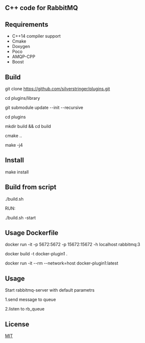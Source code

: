 ## C++ code for RabbitMQ
## Requirements
  
- C++14 compiler support
- Cmake 
- Doxygen
- Poco
- AMQP-CPP 
- Boost

## Build
  git clone https://github.com/silverstringer/plugins.git

  cd plugins/library

  git submodule update --init --recursive

  cd plugins

  mkdir build &&  cd build 

  cmake .. 

  make -j4 
  
## Install
  make install

## Build from script
./build.sh

RUN:

./build.sh -start

## Usage Dockerfile
docker run -it -p 5672:5672 -p  15672:15672 -h localhost rabbitmq:3


docker build -t docker-plugin1 .

docker run -it --rm --network=host docker-plugin1:latest





## Usage
Start rabbitmq-server with default parametrs

1.send message to queue 

2.listen to rb_queue

## License

[MIT](https://github.com/silverstringer/plugins/blob/master/LICENSE)
